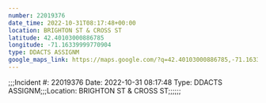 ```yaml
---
number: 22019376
date_time: 2022-10-31T08:17:48+00:00
location: BRIGHTON ST & CROSS ST
latitude: 42.40103000886785
longitude: -71.16339999770904
type: DDACTS ASSIGNM
google_maps_link: https://maps.google.com/?q=42.40103000886785,-71.16339999770904
---
```


;;;Incident #: 22019376  Date: 2022-10-31 08:17:48   Type: DDACTS ASSIGNM;;;Location: BRIGHTON ST & CROSS ST;;;;;;
